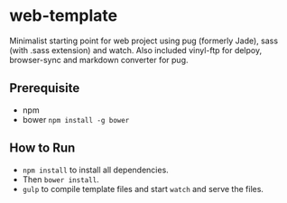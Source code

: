 # web-template

Minimalist starting point for web project using pug (formerly Jade), sass (with .sass extension) and watch. Also included vinyl-ftp for delpoy, browser-sync and markdown converter for pug.

## Prerequisite
- npm
- bower `npm install -g bower`

## How to Run
- `npm install` to install all dependencies.
- Then `bower install`.
- `gulp` to compile template files and start `watch` and serve the files.
